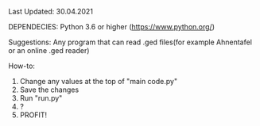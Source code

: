 Last Updated: 30.04.2021

DEPENDECIES:
    Python 3.6 or higher (https://www.python.org/)
    
Suggestions:
    Any program that can read .ged files(for example Ahnentafel or an online .ged reader)

How-to:
1. Change any values at the top of "main code.py"
2. Save the changes
3. Run "run.py"
4. ?
5. PROFIT!
